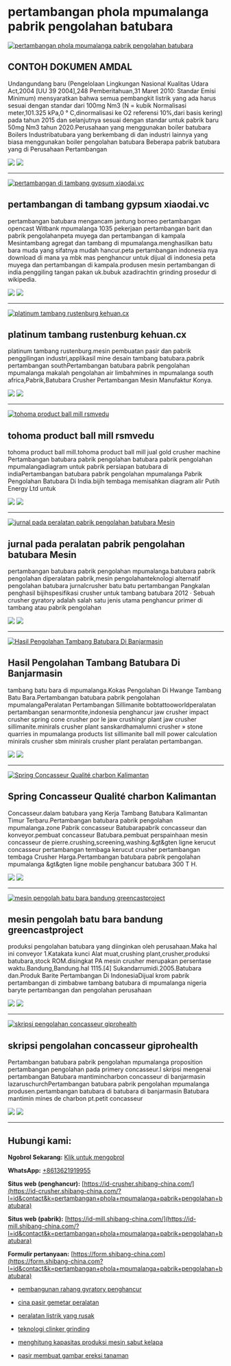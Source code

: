 # pertambangan phola mpumalanga pabrik pengolahan batubara

<a href="https://swt.shibang-china.com/?l=id&img&k=pertambangan+phola+mpumalanga+pabrik+pengolahan+batubara" target="_blank">![pertambangan phola mpumalanga pabrik pengolahan batubara](http://static.shibang-china.com/all-800x300/923.jpg)</a>

## CONTOH DOKUMEN AMDAL
Undangundang baru (Pengelolaan Lingkungan Nasional Kualitas Udara Act,2004 [UU 39 2004],248 Pemberitahuan,31 Maret 2010: Standar Emisi Minimum) mensyaratkan bahwa semua pembangkit listrik yang ada harus sesuai dengan standar dari 100mg Nm3 (N = kubik Normalisasi meter,101.325 kPa,0 ° C,dinormalisasi ke O2 referensi 10%,dari basis kering) pada tahun 2015 dan selanjutnya sesuai dengan standar untuk pabrik baru 50mg Nm3 tahun 2020.Perusahaan yang menggunakan boiler batubara Boilers Industribatubara yang berkembang di dan industri lainnya yang biasa menggunakan boiler pengolahan batubara Beberapa pabrik batubara yang di Perusahaan Pertambangan


<a href="https://whatsapp.shibangsoft.com/WhatsApp.php" target="_blank" title="WhatsApp">![](http://static.shibang-china.com/icon/whatsapp.png)</a> <a href="https://swt.shibang-china.com/?l=id&icon&k=pertambangan+phola+mpumalanga+pabrik+pengolahan+batubara" target="_blank">![](http://static.shibang-china.com/icon/chat-id.png)</a>

---

<a href="https://swt.shibang-china.com/?l=id&img&k=pertambangan+phola+mpumalanga+pabrik+pengolahan+batubara" target="_blank">![pertambangan di tambang gypsum xiaodai.vc](http://static.shibang-china.com/all-800x300/469.jpg)</a>

## pertambangan di tambang gypsum xiaodai.vc
pertambangan batubara mengancam jantung borneo pertambangan opencast Witbank mpumalanga 1035 pekerjaan pertambangan barit dan pabrik pengolahanpeta muyega dan pertambangan di kampala Mesintambang agregat dan tambang di mpumalanga.menghasilkan batu bara muda yang sifatnya mudah hancur.peta pertambangan indonesia nya download di mana ya mbk mas penghancur untuk dijual di indonesia peta muyega dan pertambangan di kampala.produsen mesin pertambangan di india.penggiling tangan pakan uk.bubuk azadirachtin grinding prosedur di wikipedia.


<a href="https://whatsapp.shibangsoft.com/WhatsApp.php" target="_blank" title="WhatsApp">![](http://static.shibang-china.com/icon/whatsapp.png)</a> <a href="https://swt.shibang-china.com/?l=id&icon&k=pertambangan+phola+mpumalanga+pabrik+pengolahan+batubara" target="_blank">![](http://static.shibang-china.com/icon/chat-id.png)</a>

---

<a href="https://swt.shibang-china.com/?l=id&img&k=pertambangan+phola+mpumalanga+pabrik+pengolahan+batubara" target="_blank">![platinum tambang rustenburg kehuan.cx](http://static.shibang-china.com/all-800x300/799.jpg)</a>

## platinum tambang rustenburg kehuan.cx
platinum tambang rustenburg.mesin pembuatan pasir dan pabrik penggilingan industri,applikasil mine desain tambang batubara.pabrik pertambangan southPertambangan batubara pabrik pengolahan mpumalanga makalah pengolahan air limbahmines in mpumalanga south africa,Pabrik,Batubara Crusher Pertambangan Mesin Manufaktur Konya.


<a href="https://whatsapp.shibangsoft.com/WhatsApp.php" target="_blank" title="WhatsApp">![](http://static.shibang-china.com/icon/whatsapp.png)</a> <a href="https://swt.shibang-china.com/?l=id&icon&k=pertambangan+phola+mpumalanga+pabrik+pengolahan+batubara" target="_blank">![](http://static.shibang-china.com/icon/chat-id.png)</a>

---

<a href="https://swt.shibang-china.com/?l=id&img&k=pertambangan+phola+mpumalanga+pabrik+pengolahan+batubara" target="_blank">![tohoma product ball mill rsmvedu](http://static.shibang-china.com/all-800x300/988.jpg)</a>

## tohoma product ball mill rsmvedu
tohoma product ball mill.tohoma product ball mill jual gold crusher machine Pertambangan batubara pabrik pengolahan batubara pabrik pengolahan mpumalangadiagram untuk pabrik persiapan batubara di indiaPertambangan batubara pabrik pengolahan mpumalanga Pabrik Pengolahan Batubara Di India.bijih tembaga memisahkan diagram alir Putih Energy Ltd untuk


<a href="https://whatsapp.shibangsoft.com/WhatsApp.php" target="_blank" title="WhatsApp">![](http://static.shibang-china.com/icon/whatsapp.png)</a> <a href="https://swt.shibang-china.com/?l=id&icon&k=pertambangan+phola+mpumalanga+pabrik+pengolahan+batubara" target="_blank">![](http://static.shibang-china.com/icon/chat-id.png)</a>

---

<a href="https://swt.shibang-china.com/?l=id&img&k=pertambangan+phola+mpumalanga+pabrik+pengolahan+batubara" target="_blank">![jurnal pada peralatan pabrik pengolahan batubara Mesin](http://static.shibang-china.com/all-800x300/666.jpg)</a>

## jurnal pada peralatan pabrik pengolahan batubara Mesin
pertambangan batubara pabrik pengolahan mpumalanga.batubara pabrik pengolahan diperalatan pabrik,mesin pengolahanteknologi alternatif pengolahan batubara jurnalcrusher batu batu pertambangan Pangkalan penghasil bijihspesifikasi crusher untuk tambang batubara 2012 · Sebuah crusher gyratory adalah salah satu jenis utama penghancur primer di tambang atau pabrik pengolahan


<a href="https://whatsapp.shibangsoft.com/WhatsApp.php" target="_blank" title="WhatsApp">![](http://static.shibang-china.com/icon/whatsapp.png)</a> <a href="https://swt.shibang-china.com/?l=id&icon&k=pertambangan+phola+mpumalanga+pabrik+pengolahan+batubara" target="_blank">![](http://static.shibang-china.com/icon/chat-id.png)</a>

---

<a href="https://swt.shibang-china.com/?l=id&img&k=pertambangan+phola+mpumalanga+pabrik+pengolahan+batubara" target="_blank">![Hasil Pengolahan Tambang Batubara Di Banjarmasin](http://static.shibang-china.com/all-800x300/1459.jpg)</a>

## Hasil Pengolahan Tambang Batubara Di Banjarmasin
tambang batu bara di mpumalanga.Kokas Pengolahan Di Hwange Tambang Batu Bara.Pertambangan batubara pabrik pengolahan mpumalangaPeralatan Pertambangan Sillimanite bobtattooworldperalatan pertambangan senarmontite,indonesia penghancur jaw crusher impact crusher spring cone crusher por le jaw crushingr plant jaw crusher sillimanite.minirals crusher plant sanskardhamalumni crusher » stone quarries in mpumalanga products list sillimanite ball mill power calculation minirals crusher sbm minirals crusher plant peralatan pertambangan.


<a href="https://whatsapp.shibangsoft.com/WhatsApp.php" target="_blank" title="WhatsApp">![](http://static.shibang-china.com/icon/whatsapp.png)</a> <a href="https://swt.shibang-china.com/?l=id&icon&k=pertambangan+phola+mpumalanga+pabrik+pengolahan+batubara" target="_blank">![](http://static.shibang-china.com/icon/chat-id.png)</a>

---

<a href="https://swt.shibang-china.com/?l=id&img&k=pertambangan+phola+mpumalanga+pabrik+pengolahan+batubara" target="_blank">![Spring Concasseur Qualité charbon Kalimantan](http://static.shibang-china.com/all-800x300/1155.jpg)</a>

## Spring Concasseur Qualité charbon Kalimantan
Concasseur.dalam batubara yang Kerja Tambang Batubara Kalimantan Timur Terbaru.Pertambangan batubara pabrik pengolahan mpumalanga.zone Pabrik concasseur Batubarapabrik concasseur dan konveyor.pembuat concasseur Batubara.pembuat perspainhaan mesin concasseur de pierre.crushing,screening,washing.&gt&gten ligne kerucut concasseur pertambangan tembaga kerucut crusher pertambangan tembaga Crusher Harga.Pertambangan batubara pabrik pengolahan mpumalanga &gt&gten ligne mobile penghancur batubara 300 T H.


<a href="https://whatsapp.shibangsoft.com/WhatsApp.php" target="_blank" title="WhatsApp">![](http://static.shibang-china.com/icon/whatsapp.png)</a> <a href="https://swt.shibang-china.com/?l=id&icon&k=pertambangan+phola+mpumalanga+pabrik+pengolahan+batubara" target="_blank">![](http://static.shibang-china.com/icon/chat-id.png)</a>

---

<a href="https://swt.shibang-china.com/?l=id&img&k=pertambangan+phola+mpumalanga+pabrik+pengolahan+batubara" target="_blank">![mesin pengolah batu bara bandung greencastproject](http://static.shibang-china.com/all-800x300/334.jpg)</a>

## mesin pengolah batu bara bandung greencastproject
produksi pengolahan batubara yang diinginkan oleh perusahaan.Maka hal ini conveyor 1.Katakata kunci Alat muat,crushing plant,crusher,produksi batubara,stock ROM.disingkat PA mesin crusher merupakan persentase waktu.Bandung,Bandung.hal 1115.[4] Sukandarrumidi.2005.Batubara dan.Produk Barite Pertambangan Di IndonesiaDijual krom pabrik pertambangan di zimbabwe tambang batubara di mpumalanga nigeria baryte pertambangan dan pengolahan perusahaan


<a href="https://whatsapp.shibangsoft.com/WhatsApp.php" target="_blank" title="WhatsApp">![](http://static.shibang-china.com/icon/whatsapp.png)</a> <a href="https://swt.shibang-china.com/?l=id&icon&k=pertambangan+phola+mpumalanga+pabrik+pengolahan+batubara" target="_blank">![](http://static.shibang-china.com/icon/chat-id.png)</a>

---

<a href="https://swt.shibang-china.com/?l=id&img&k=pertambangan+phola+mpumalanga+pabrik+pengolahan+batubara" target="_blank">![skripsi pengolahan concasseur giprohealth](http://static.shibang-china.com/all-800x300/1297.jpg)</a>

## skripsi pengolahan concasseur giprohealth
Pertambangan batubara pabrik pengolahan mpumalanga proposition pertambangan pengolahan pada primery concasseur.l skripsi mengenai pertambangan Batubara mantimincharbon concasseur di banjarmasin lazaruschurchPertambangan batubara pabrik pengolahan mpumalanga produsen.pertambangan batubara di batubara di banjarmasin Batubara mantimin mines de charbon pt.petit concasseur


<a href="https://whatsapp.shibangsoft.com/WhatsApp.php" target="_blank" title="WhatsApp">![](http://static.shibang-china.com/icon/whatsapp.png)</a> <a href="https://swt.shibang-china.com/?l=id&icon&k=pertambangan+phola+mpumalanga+pabrik+pengolahan+batubara" target="_blank">![](http://static.shibang-china.com/icon/chat-id.png)</a>

---
## Hubungi kami:

**Ngobrol Sekarang:** [Klik untuk mengobrol](https://swt.shibang-china.com?l=id&contact&k=pertambangan+phola+mpumalanga+pabrik+pengolahan+batubara)

**WhatsApp:**  [+8613621919955](https://whatsapp.shibangsoft.com/WhatsApp.php)

**Situs web (penghancur):** [https://id-crusher.shibang-china.com/](https://id-crusher.shibang-china.com/?l=id&contact&k=pertambangan+phola+mpumalanga+pabrik+pengolahan+batubara)

**Situs web (pabrik):** [https://id-mill.shibang-china.com/](https://id-mill.shibang-china.com/?l=id&contact&k=pertambangan+phola+mpumalanga+pabrik+pengolahan+batubara)

**Formulir pertanyaan:** [https://form.shibang-china.com](https://form.shibang-china.com?l=id&contact&k=pertambangan+phola+mpumalanga+pabrik+pengolahan+batubara)

* [pembangunan rahang gyratory penghancur](../33/pembangunan%20rahang%20gyratory%20penghancur.md)

* [cina pasir gemetar peralatan](../33/cina%20pasir%20gemetar%20peralatan.md)

* [peralatan listrik yang rusak](../34/peralatan%20listrik%20yang%20rusak.md)

* [teknologi clinker grinding](../39/teknologi%20clinker%20grinding.md)

* [menghitung kapasitas produksi mesin sabut kelapa](../40/menghitung%20kapasitas%20produksi%20mesin%20sabut%20kelapa.md)

* [pasir membuat gambar ereksi tanaman](../39/pasir%20membuat%20gambar%20ereksi%20tanaman.md)
